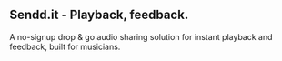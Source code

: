 ## Sendd.it - Playback, feedback.

A no-signup drop & go audio sharing solution for instant playback and feedback, built for musicians.